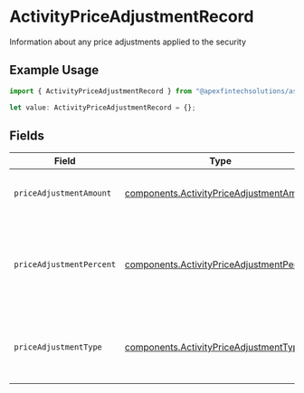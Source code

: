 # ActivityPriceAdjustmentRecord

Information about any price adjustments applied to the security

## Example Usage

```typescript
import { ActivityPriceAdjustmentRecord } from "@apexfintechsolutions/ascend-sdk/models/components";

let value: ActivityPriceAdjustmentRecord = {};
```

## Fields

| Field                                                                                                    | Type                                                                                                     | Required                                                                                                 | Description                                                                                              | Example                                                                                                  |
| -------------------------------------------------------------------------------------------------------- | -------------------------------------------------------------------------------------------------------- | -------------------------------------------------------------------------------------------------------- | -------------------------------------------------------------------------------------------------------- | -------------------------------------------------------------------------------------------------------- |
| `priceAdjustmentAmount`                                                                                  | [components.ActivityPriceAdjustmentAmount](../../models/components/activitypriceadjustmentamount.md)     | :heavy_minus_sign:                                                                                       | Total monetary value of the price_adjustment                                                             | {<br/>"value": "0.25"<br/>}                                                                              |
| `priceAdjustmentPercent`                                                                                 | [components.ActivityPriceAdjustmentPercent](../../models/components/activitypriceadjustmentpercent.md)   | :heavy_minus_sign:                                                                                       | The percent at which the price was adjusted. Expressed as a number from 0.00-100 (rounded to 2 decimals) | {<br/>"value": "0.25"<br/>}                                                                              |
| `priceAdjustmentType`                                                                                    | [components.ActivityPriceAdjustmentType](../../models/components/activitypriceadjustmenttype.md)         | :heavy_minus_sign:                                                                                       | The type of price adjustment being applied by the broker to the net price of the security                | MARKUP                                                                                                   |
